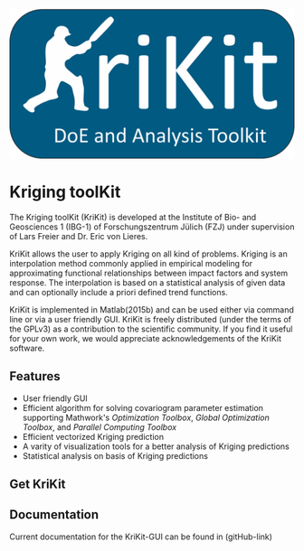 ![Krikit Logo](doc/logo/KriKit_Logo.png)
# Kriging toolKit

The Kriging toolKit (KriKit) is developed at the Institute of Bio- and Geosciences 1 (IBG-1) of Forschungszentrum Jülich (FZJ) under supervision of Lars Freier and Dr. Eric von Lieres.

KriKit allows the user to apply Kriging on all kind of problems. Kriging is an interpolation method commonly applied in empirical modeling for approximating functional relationships between impact factors and system response. The interpolation is based on a statistical analysis of given data and can optionally include a priori defined trend functions.

KriKit is implemented in Matlab(2015b) and can be used either via command line or via a user friendly GUI. KriKit is freely distributed (under the terms of the GPLv3) as a contribution to the scientific community. If you find it useful for your own work, we would appreciate acknowledgements of the KriKit software.

## Features
* User friendly GUI
* Efficient algorithm for solving covariogram parameter estimation supporting Mathwork's *Optimization Toolbox*, *Global Optimization Toolbox*, and *Parallel Computing Toolbox*
* Efficient vectorized Kriging prediction
* A varity of visualization tools for a better analysis of Kriging predictions
* Statistical analysis on basis of Kriging predictions

## Get KriKit

## Documentation
Current documentation for the KriKit-GUI can be found in (gitHub-link)
